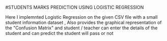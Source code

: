 #STUDENTS MARKS PREDICTION USING LOGISTIC REGRESSION

Here I implemnted Logistic Regression on the given CSV file with a small student information dataset , Also provides the graphical representation of the "Confusion Matrix" and student / teacher can enter the details of the student and can predict the student will pass or not
